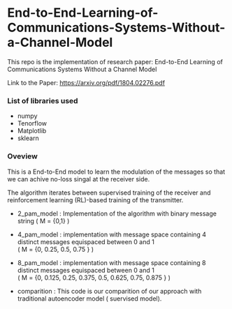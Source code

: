 # End-to-End-Learning-of-Communications-Systems-Without-a-Channel-Model

This repo is the implementation of research paper: End-to-End Learning of Communications Systems Without a Channel Model

Link to the Paper: https://arxiv.org/pdf/1804.02276.pdf

### List of libraries used

- numpy
- Tenorflow
- Matplotlib
- sklearn

### Oveview

This is a End-to-End model to learn the modulation of the messages so that we can achive no-loss singal at the receiver side.

The algorithm iterates between supervised training of the receiver and reinforcement learning (RL)-based training of the transmitter.

- 2_pam_model : Implementation of the algorithm with binary message string ( M = {0,1} )

- 4_pam_model : implementation with message space containing 4 distinct messages equispaced between 0 and 1 <br>
( M = {0, 0.25, 0.5, 0.75 } )

- 8_pam_model : implementation with message space containing 8 distinct messages equispaced between 0 and 1 <br>
( M = {0, 0.125, 0.25, 0.375, 0.5, 0.625, 0.75, 0.875 } )

- comparition : This code is our comparition of our approach with traditional autoencoder model ( suervised model).
